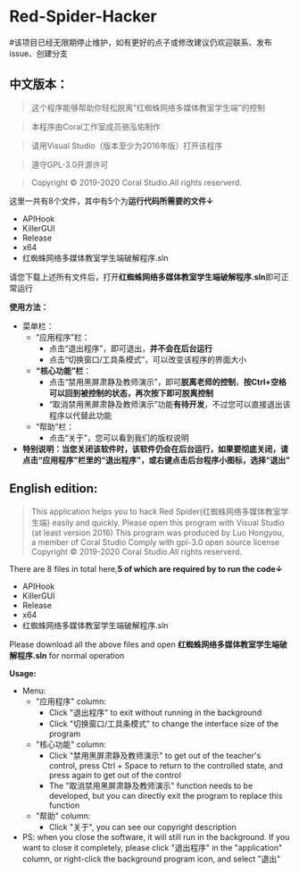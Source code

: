 # Red-Spider-Hacker
#该项目已经无限期停止维护，如有更好的点子或修改建议仍欢迎联系、发布issue、创建分支
## 中文版本：
> 这个程序能够帮助你轻松脱离“红蜘蛛网络多媒体教室学生端”的控制

> 本程序由Coral工作室成员骆泓佑制作

> 请用Visual Studio（版本至少为2016年版）打开该程序

> 遵守GPL-3.0开源许可

> Copyright &copy; 2019-2020 Coral Studio.All rights reserverd.

这里一共有8个文件，其中有5个为**运行代码所需要的文件↓**
+ APIHook
+ KillerGUI
+ Release
+ x64
+ 红蜘蛛网络多媒体教室学生端破解程序.sln

请您下载上述所有文件后，打开**红蜘蛛网络多媒体教室学生端破解程序.sln**即可正常运行

**使用方法：**
+ 菜单栏：
	+ “应用程序”栏：
		+ 点击“退出程序”，即可退出，**并不会在后台运行**
		+ 点击“切换窗口/工具条模式”，可以改变该程序的界面大小
	+ **“核心功能”栏**：
		+ 点击“禁用黑屏肃静及教师演示”，即可**脱离老师的控制**，**按Ctrl+空格可以回到被控制的状态，再次按下即可脱离控制**
		+ “取消禁用黑屏肃静及教师演示”功能**有待开发**，不过您可以直接退出该程序以代替此功能
	+ “帮助”栏：
		+ 点击“关于”，您可以看到我们的版权说明
+ **特别说明：当您关闭该软件时，该软件仍会在后台运行，如果要彻底关闭，请点击“应用程序”栏里的“退出程序”，或右键点击后台程序小图标，选择“退出”**

## English edition:
> This application helps you to hack Red Spider(红蜘蛛网络多媒体教室学生端) easily and quickly.
Please open this program with Visual Studio (at least version 2016)
This program was produced by Luo Hongyou, a member of Coral Studio
Comply with gpl-3.0 open source license
Copyright &copy; 2019-2020 Coral Studio.All rights reserverd.

There are 8 files in total here,**5 of which are required by to run the code↓**
+ APIHook
+ KillerGUI
+ Release
+ x64
+ 红蜘蛛网络多媒体教室学生端破解程序.sln

Please download all the above files and open **红蜘蛛网络多媒体教室学生端破解程序.sln** for normal operation

**Usage:**
+ Menu:
	+ "应用程序" column:
		+ Click "退出程序" to exit without running in the background
		+ Click "切换窗口/工具条模式" to change the interface size of the program
	+ "核心功能" column:
		+ Click "禁用黑屏肃静及教师演示" to get out of the teacher's control, press Ctrl + Space to return to the controlled state, and press again to get out of the control
		+ The "取消禁用黑屏肃静及教师演示" function needs to be developed, but you can directly exit the program to replace this function
	+ "帮助" column:
		+ Click "关于", you can see our copyright description
+ PS: when you close the software, it will still run in the background. If you want to close it completely, please click "退出程序" in the "application" column, or right-click the background program icon, and select "退出"

